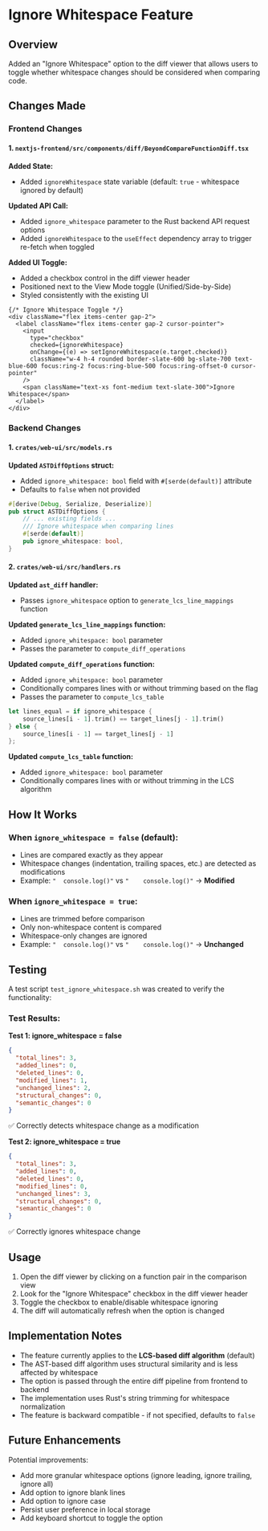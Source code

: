 # Ignore Whitespace Feature

## Overview

Added an "Ignore Whitespace" option to the diff viewer that allows users to toggle whether whitespace changes should be considered when comparing code.

## Changes Made

### Frontend Changes

#### 1. `nextjs-frontend/src/components/diff/BeyondCompareFunctionDiff.tsx`

**Added State:**
- Added `ignoreWhitespace` state variable (default: `true` - whitespace ignored by default)

**Updated API Call:**
- Added `ignore_whitespace` parameter to the Rust backend API request options
- Added `ignoreWhitespace` to the `useEffect` dependency array to trigger re-fetch when toggled

**Added UI Toggle:**
- Added a checkbox control in the diff viewer header
- Positioned next to the View Mode toggle (Unified/Side-by-Side)
- Styled consistently with the existing UI

```tsx
{/* Ignore Whitespace Toggle */}
<div className="flex items-center gap-2">
  <label className="flex items-center gap-2 cursor-pointer">
    <input
      type="checkbox"
      checked={ignoreWhitespace}
      onChange={(e) => setIgnoreWhitespace(e.target.checked)}
      className="w-4 h-4 rounded border-slate-600 bg-slate-700 text-blue-600 focus:ring-2 focus:ring-blue-500 focus:ring-offset-0 cursor-pointer"
    />
    <span className="text-xs font-medium text-slate-300">Ignore Whitespace</span>
  </label>
</div>
```

### Backend Changes

#### 1. `crates/web-ui/src/models.rs`

**Updated `ASTDiffOptions` struct:**
- Added `ignore_whitespace: bool` field with `#[serde(default)]` attribute
- Defaults to `false` when not provided

```rust
#[derive(Debug, Serialize, Deserialize)]
pub struct ASTDiffOptions {
    // ... existing fields ...
    /// Ignore whitespace when comparing lines
    #[serde(default)]
    pub ignore_whitespace: bool,
}
```

#### 2. `crates/web-ui/src/handlers.rs`

**Updated `ast_diff` handler:**
- Passes `ignore_whitespace` option to `generate_lcs_line_mappings` function

**Updated `generate_lcs_line_mappings` function:**
- Added `ignore_whitespace: bool` parameter
- Passes the parameter to `compute_diff_operations`

**Updated `compute_diff_operations` function:**
- Added `ignore_whitespace: bool` parameter
- Conditionally compares lines with or without trimming based on the flag
- Passes the parameter to `compute_lcs_table`

```rust
let lines_equal = if ignore_whitespace {
    source_lines[i - 1].trim() == target_lines[j - 1].trim()
} else {
    source_lines[i - 1] == target_lines[j - 1]
};
```

**Updated `compute_lcs_table` function:**
- Added `ignore_whitespace: bool` parameter
- Conditionally compares lines with or without trimming in the LCS algorithm

## How It Works

### When `ignore_whitespace = false` (default):
- Lines are compared exactly as they appear
- Whitespace changes (indentation, trailing spaces, etc.) are detected as modifications
- Example: `"  console.log()"` vs `"    console.log()"` → **Modified**

### When `ignore_whitespace = true`:
- Lines are trimmed before comparison
- Only non-whitespace content is compared
- Whitespace-only changes are ignored
- Example: `"  console.log()"` vs `"    console.log()"` → **Unchanged**

## Testing

A test script `test_ignore_whitespace.sh` was created to verify the functionality:

### Test Results:

**Test 1: ignore_whitespace = false**
```json
{
  "total_lines": 3,
  "added_lines": 0,
  "deleted_lines": 0,
  "modified_lines": 1,
  "unchanged_lines": 2,
  "structural_changes": 0,
  "semantic_changes": 0
}
```
✅ Correctly detects whitespace change as a modification

**Test 2: ignore_whitespace = true**
```json
{
  "total_lines": 3,
  "added_lines": 0,
  "deleted_lines": 0,
  "modified_lines": 0,
  "unchanged_lines": 3,
  "structural_changes": 0,
  "semantic_changes": 0
}
```
✅ Correctly ignores whitespace change

## Usage

1. Open the diff viewer by clicking on a function pair in the comparison view
2. Look for the "Ignore Whitespace" checkbox in the diff viewer header
3. Toggle the checkbox to enable/disable whitespace ignoring
4. The diff will automatically refresh when the option is changed

## Implementation Notes

- The feature currently applies to the **LCS-based diff algorithm** (default)
- The AST-based diff algorithm uses structural similarity and is less affected by whitespace
- The option is passed through the entire diff pipeline from frontend to backend
- The implementation uses Rust's string trimming for whitespace normalization
- The feature is backward compatible - if not specified, defaults to `false`

## Future Enhancements

Potential improvements:
- Add more granular whitespace options (ignore leading, ignore trailing, ignore all)
- Add option to ignore blank lines
- Add option to ignore case
- Persist user preference in local storage
- Add keyboard shortcut to toggle the option

